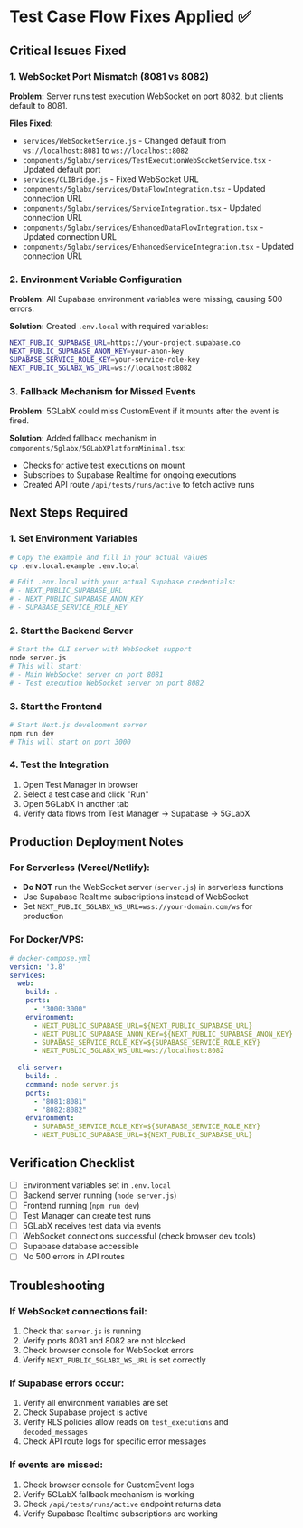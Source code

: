 # Test Case Flow Fixes Applied ✅

## Critical Issues Fixed

### 1. **WebSocket Port Mismatch (8081 vs 8082)**
**Problem:** Server runs test execution WebSocket on port 8082, but clients default to 8081.

**Files Fixed:**
- `services/WebSocketService.js` - Changed default from `ws://localhost:8081` to `ws://localhost:8082`
- `components/5glabx/services/TestExecutionWebSocketService.tsx` - Updated default port
- `services/CLIBridge.js` - Fixed WebSocket URL
- `components/5glabx/services/DataFlowIntegration.tsx` - Updated connection URL
- `components/5glabx/services/ServiceIntegration.tsx` - Updated connection URL
- `components/5glabx/services/EnhancedDataFlowIntegration.tsx` - Updated connection URL
- `components/5glabx/services/EnhancedServiceIntegration.tsx` - Updated connection URL

### 2. **Environment Variable Configuration**
**Problem:** All Supabase environment variables were missing, causing 500 errors.

**Solution:** Created `.env.local` with required variables:
```bash
NEXT_PUBLIC_SUPABASE_URL=https://your-project.supabase.co
NEXT_PUBLIC_SUPABASE_ANON_KEY=your-anon-key
SUPABASE_SERVICE_ROLE_KEY=your-service-role-key
NEXT_PUBLIC_5GLABX_WS_URL=ws://localhost:8082
```

### 3. **Fallback Mechanism for Missed Events**
**Problem:** 5GLabX could miss CustomEvent if it mounts after the event is fired.

**Solution:** Added fallback mechanism in `components/5glabx/5GLabXPlatformMinimal.tsx`:
- Checks for active test executions on mount
- Subscribes to Supabase Realtime for ongoing executions
- Created API route `/api/tests/runs/active` to fetch active runs

## Next Steps Required

### 1. **Set Environment Variables**
```bash
# Copy the example and fill in your actual values
cp .env.local.example .env.local

# Edit .env.local with your actual Supabase credentials:
# - NEXT_PUBLIC_SUPABASE_URL
# - NEXT_PUBLIC_SUPABASE_ANON_KEY  
# - SUPABASE_SERVICE_ROLE_KEY
```

### 2. **Start the Backend Server**
```bash
# Start the CLI server with WebSocket support
node server.js
# This will start:
# - Main WebSocket server on port 8081
# - Test execution WebSocket server on port 8082
```

### 3. **Start the Frontend**
```bash
# Start Next.js development server
npm run dev
# This will start on port 3000
```

### 4. **Test the Integration**
1. Open Test Manager in browser
2. Select a test case and click "Run"
3. Open 5GLabX in another tab
4. Verify data flows from Test Manager → Supabase → 5GLabX

## Production Deployment Notes

### For Serverless (Vercel/Netlify):
- **Do NOT** run the WebSocket server (`server.js`) in serverless functions
- Use Supabase Realtime subscriptions instead of WebSocket
- Set `NEXT_PUBLIC_5GLABX_WS_URL=wss://your-domain.com/ws` for production

### For Docker/VPS:
```yaml
# docker-compose.yml
version: '3.8'
services:
  web:
    build: .
    ports:
      - "3000:3000"
    environment:
      - NEXT_PUBLIC_SUPABASE_URL=${NEXT_PUBLIC_SUPABASE_URL}
      - NEXT_PUBLIC_SUPABASE_ANON_KEY=${NEXT_PUBLIC_SUPABASE_ANON_KEY}
      - SUPABASE_SERVICE_ROLE_KEY=${SUPABASE_SERVICE_ROLE_KEY}
      - NEXT_PUBLIC_5GLABX_WS_URL=ws://localhost:8082
  
  cli-server:
    build: .
    command: node server.js
    ports:
      - "8081:8081"
      - "8082:8082"
    environment:
      - SUPABASE_SERVICE_ROLE_KEY=${SUPABASE_SERVICE_ROLE_KEY}
      - NEXT_PUBLIC_SUPABASE_URL=${NEXT_PUBLIC_SUPABASE_URL}
```

## Verification Checklist

- [ ] Environment variables set in `.env.local`
- [ ] Backend server running (`node server.js`)
- [ ] Frontend running (`npm run dev`)
- [ ] Test Manager can create test runs
- [ ] 5GLabX receives test data via events
- [ ] WebSocket connections successful (check browser dev tools)
- [ ] Supabase database accessible
- [ ] No 500 errors in API routes

## Troubleshooting

### If WebSocket connections fail:
1. Check that `server.js` is running
2. Verify ports 8081 and 8082 are not blocked
3. Check browser console for WebSocket errors
4. Verify `NEXT_PUBLIC_5GLABX_WS_URL` is set correctly

### If Supabase errors occur:
1. Verify all environment variables are set
2. Check Supabase project is active
3. Verify RLS policies allow reads on `test_executions` and `decoded_messages`
4. Check API route logs for specific error messages

### If events are missed:
1. Check browser console for CustomEvent logs
2. Verify 5GLabX fallback mechanism is working
3. Check `/api/tests/runs/active` endpoint returns data
4. Verify Supabase Realtime subscriptions are working